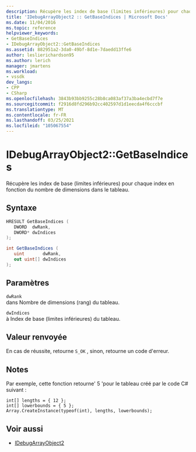 ```yaml
---
description: Récupère les index de base (limites inférieures) pour chaque index en fonction du nombre de dimensions dans le tableau.
title: 'IDebugArrayObject2 :: GetBaseIndices | Microsoft Docs'
ms.date: 11/04/2016
ms.topic: reference
helpviewer_keywords:
- GetBaseIndices
- IDebugArrayObject2::GetBaseIndices
ms.assetid: 882951a2-3da0-49bf-8d1e-7daedd13ffe6
author: leslierichardson95
ms.author: lerich
manager: jmartens
ms.workload:
- vssdk
dev_langs:
- CPP
- CSharp
ms.openlocfilehash: 3843b93bb9255c28b8ca083af37a3ba4ecbd7f7e
ms.sourcegitcommit: f2916d8fd296b92cc402597d1d1eecda4f6cccbf
ms.translationtype: MT
ms.contentlocale: fr-FR
ms.lasthandoff: 03/25/2021
ms.locfileid: "105067554"
---
```

# <a name="idebugarrayobject2getbaseindices"></a>IDebugArrayObject2::GetBaseIndices
Récupère les index de base (limites inférieures) pour chaque index en fonction du nombre de dimensions dans le tableau.

## <a name="syntax"></a>Syntaxe

```cpp
HRESULT GetBaseIndices (
   DWORD  dwRank,
   DWORD* dwIndices
);
```

```csharp
int GetBaseIndices (
   uint       dwRank,
   out uint[] dwIndices
);
```

## <a name="parameters"></a>Paramètres
`dwRank`\
dans Nombre de dimensions (rang) du tableau.

`dwIndices`\
à Index de base (limites inférieures) du tableau.

## <a name="return-value"></a>Valeur renvoyée
 En cas de réussite, retourne `S_OK` , sinon, retourne un code d'erreur.

## <a name="remarks"></a>Notes
 Par exemple, cette fonction retourne' 5 'pour le tableau créé par le code C# suivant :

```
int[] lengths = { 12 };
int[] lowerbounds = { 5 };
Array.CreateInstance(typeof(int), lengths, lowerbounds);
```

## <a name="see-also"></a>Voir aussi
- [IDebugArrayObject2](../../../extensibility/debugger/reference/idebugarrayobject2.md)
